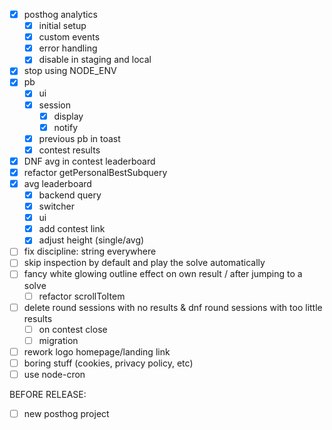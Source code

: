 - [x] posthog analytics
    - [x] initial setup
    - [x] custom events
    - [x] error handling
    - [x] disable in staging and local
- [x] stop using NODE_ENV
- [x] pb
    - [x] ui
    - [x] session
        - [x] display
        - [x] notify
    - [x] previous pb in toast
    - [x] contest results
- [x] DNF avg in contest leaderboard
- [x] refactor getPersonalBestSubquery
- [x] avg leaderboard
    - [x] backend query
    - [x] switcher
    - [x] ui
    - [x] add contest link
    - [x] adjust height (single/avg)
- [ ] fix discipline: string everywhere
- [ ] skip inspection by default and play the solve automatically
- [ ] fancy white glowing outline effect on own result / after jumping to a solve
    - [ ] refactor scrollToItem
- [ ] delete round sessions with no results & dnf round sessions with too little results
    - [ ] on contest close
    - [ ] migration
- [ ] rework logo homepage/landing link
- [ ] boring stuff (cookies, privacy policy, etc)
- [ ] use node-cron 

BEFORE RELEASE:
- [ ] new posthog project
